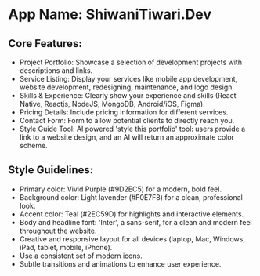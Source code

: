 # **App Name**: ShiwaniTiwari.Dev

## Core Features:

- Project Portfolio: Showcase a selection of development projects with descriptions and links.
- Service Listing: Display your services like mobile app development, website development, redesigning, maintenance, and logo design.
- Skills & Experience: Clearly show your experience and skills (React Native, Reactjs, NodeJS, MongoDB, Android/iOS, Figma).
- Pricing Details: Include pricing information for different services.
- Contact Form: Form to allow potential clients to directly reach you.
- Style Guide Tool: AI powered 'style this portfolio' tool: users provide a link to a website design, and an AI will return an approximate color scheme.

## Style Guidelines:

- Primary color: Vivid Purple (#9D2EC5) for a modern, bold feel.
- Background color: Light lavender (#F0E7F8) for a clean, professional look.
- Accent color: Teal (#2EC59D) for highlights and interactive elements.
- Body and headline font: 'Inter', a sans-serif, for a clean and modern feel throughout the website.
- Creative and responsive layout for all devices (laptop, Mac, Windows, iPad, tablet, mobile, iPhone).
- Use a consistent set of modern icons.
- Subtle transitions and animations to enhance user experience.